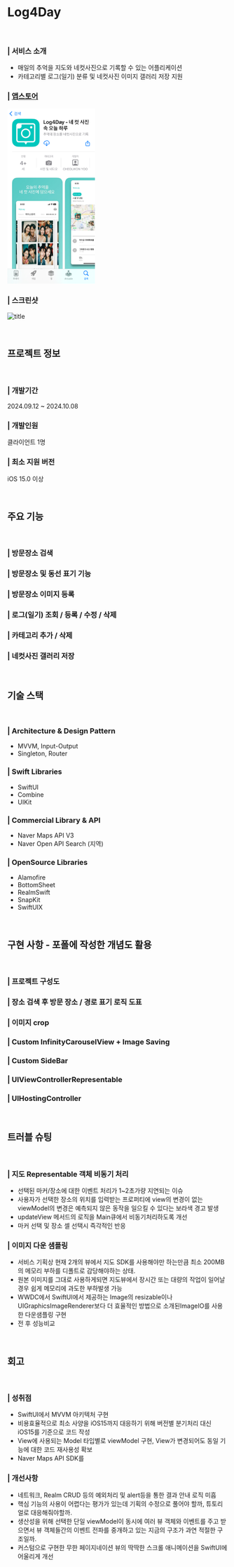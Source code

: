 
# Log4Day

<br>

### | 서비스 소개

- 매일의 추억을 지도와 네컷사진으로 기록할 수 있는 어플리케이션
- 카테고리별 로그(일기) 분류 및 네컷사진 이미지 갤러리 저장 지원


### | [앱스토어](http://apps.apple.com/kr/app/log4day-%EB%84%A4-%EC%BB%B7-%EC%82%AC%EC%A7%84-%EC%86%8D-%EC%98%A4%EB%8A%98-%ED%95%98%EB%A3%A8/id6736357381)   

<img src="https://github.com/tunastorm/Log4Day/blob/tunastorm/ReadmeResource/appstoreScreenshot.jpeg?raw=true" width="200" height="400"/>


### | 스크린샷
![title](https://github.com/tunastorm/Log4Day/blob/tunastorm/ReadmeResource/Apple%20iPhone%2011%20Pro%20Max%20Screenshot%20All.png?raw=true)   

<br>


프로젝트 정보
-
<br>

### | 개발기간 
 2024.09.12 ~ 2024.10.08

### | 개발인원
클라이언트 1명

### | 최소 지원 버전
iOS 15.0 이상

<br>


주요 기능
-

<br>

### | 방문장소 검색

### | 방문장소 및 동선 표기 기능

### | 방문장소 이미지 등록

### | 로그(일기) 조회 / 등록 / 수정 / 삭제

### | 카테고리 추가 / 삭제

### | 네컷사진 갤러리 저장


<br>

기술 스택
- 

<br>

### | Architecture & Design Pattern

* MVVM, Input-Output
* Singleton, Router

### | Swift Libraries

* SwiftUI
* Combine
* UIKit

### | Commercial Library & API
* Naver Maps API V3
* Naver Open API Search (지역)

### | OpenSource Libraries

* Alamofire
* BottomSheet
* RealmSwift
* SnapKit
* SwiftUIX


<br>

구현 사항 - 포폴에 작성한 개념도 활용
-

<br>

### | 프로젝트 구성도 

### | 장소 검색 후 방문 장소 / 경로 표기 로직 도표

### | 이미지 crop

### | Custom InfinityCarouselView + Image Saving 

### | Custom SideBar

### | UIViewControllerRepresentable

### | UIHostingController

<br>

트러블 슈팅
-

<br>

 ### | 지도 Representable 객체 비동기 처리
  -  선택된 마커/장소에 대한 이벤트 처리가 1~2초가량 지연되는 이슈
  -  사용자가 선택한 장소의 위치를 입력받는 프로퍼티에 view의 변경이 없는 viewModel의 변경은 예측되지 않은 동작을 일으킬 수 있다는 보라색 경고 발생
  - updateView 메서드의 로직을 Main큐에서 비동기처리하도록 개선
  - 마커 선택 및 장소 셀 선택시 즉각적인 반응 

 ### | 이미지 다운 샘플링
- 서비스 기획상 현재 2개의 뷰에서 지도 SDK를 사용해야만 하는만큼 최소 200MB의 메모리 부하를 디폴트로 감당해야하는 상태. 
- 원본 이미지를 그대로 사용하게되면 지도뷰에서 장시간 또는 대량의 작업이 일어날 경우 쉽게 메모리에 과도한 부하발생 가능
- WWDC에서 SwiftUI에서 제공하는 Image의 resizable이나 UIGraphicsImageRenderer보다 더 효율적인 방법으로 소개된ImageIO를 사용한 다운샘플링 구현
- 전 후 성능비교
 
<br>

회고
-

<br>

### | 성취점

* SwiftUI에서 MVVM 아키텍처 구현
* 비용효율적으로 최소 사양을 iOS15까지 대응하기 위해 버전별 분기처리 대신 iOS15를 기준으로 코드 작성
* View에 사용되는 Model 타입별로 viewModel 구현, View가 변경되어도 동일 기능에 대한 코드 재사용성 확보
* Naver Maps API SDK를 

### | 개선사항
* 네트워크, Realm CRUD 등의 예외처리 및 alert등을 통한 결과 안내 로직 미흡
* 핵심 기능의 사용이 어렵다는 평가가 있는데 기획의 수정으로 풀어야 할까, 튜토리얼로 대응해줘야할까.
* 생산성을 위해 선택한 단일 viewModel이 동시에 여러 뷰 객체와 이벤트를 주고 받으면서 뷰 객체들간의 이벤트 전파를 중개하고 있는 지금의 구조가 과연 적절한 구조일까.
* 커스텀으로 구현한 무한 페이지네이션 뷰의 딱딱한 스크롤 애니메이션을 SwiftUI에 어울리게 개선

<br>
